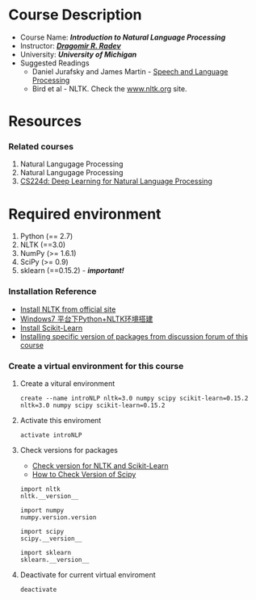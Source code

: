 # Course Description
* Course Name: ***Introduction to Natural Language Processing***
* Instructor: [***Dragomir R. Radev***](http://web.eecs.umich.edu/~radev/)
* University: ***University of Michigan***
* Suggested Readings
    * Daniel Jurafsky and James Martin - [Speech and Language Processing](https://web.stanford.edu/~jurafsky/slp3/)
    * Bird et al - NLTK. Check the www.nltk.org site.
   
# Resources
### Related courses
1. Natural Langugage Processing
2. Natural Langugage Processing
3. [CS224d: Deep Learning for Natural Language Processing](http://cs224d.stanford.edu/)


# Required environment
1. Python (== 2.7)
2. NLTK (==3.0)
3. NumPy (>= 1.6.1)
4. SciPy (>= 0.9)
5. sklearn (==0.15.2) - ***important!***

### Installation Reference
* [Install NLTK from official site](http://www.nltk.org/install.html)
* [Windows7 平台下Python+NLTK环境搭建](http://blog.csdn.net/u010784534/article/details/48847697)
* [Install Scikit-Learn](http://scikit-learn.org/stable/install.html)
* [Installing specific version of packages from discussion forum of this course](https://www.coursera.org/threads/upiUoEHVEeaXnBKVQldqyw)

### Create a virtual environment for this course
1. Create a vitural environment

   ```
   create --name introNLP nltk=3.0 numpy scipy scikit-learn=0.15.2 nltk=3.0 numpy scipy scikit-learn=0.15.2
   ```
   
2. Activate this enviroment

   ```
   activate introNLP
   ```
   
3. Check versions for packages
   * [Check version for NLTK and Scikit-Learn](https://codedump.io/share/trqm6WVMb8z2/1/how-to-check-which-version-of-nltk-scikit-learn-installed)
   * [How to Check Version of Scipy](http://stackoverflow.com/questions/21385196/how-to-check-the-version-of-scipy)

   ```
   import nltk  
   nltk.__version__ 
   
   import numpy
   numpy.version.version
   
   import scipy
   scipy.__version__
   
   import sklearn
   sklearn.__version__
   ```

4. Deactivate for current virtual enviroment
   ```
   deactivate
   ```

